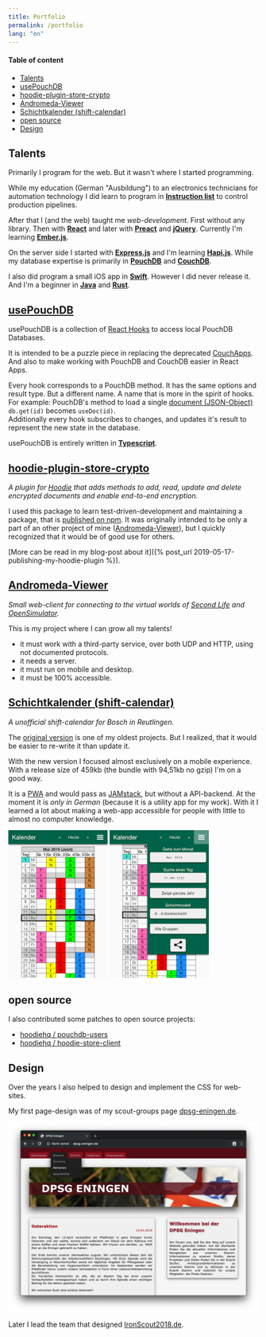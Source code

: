 ```yaml
---
title: Portfolio
permalink: /portfolio
lang: "en"
---
```


#### Table of content
- [Talents](#talents)
- [usePouchDB](#usepouchdb)
- [hoodie-plugin-store-crypto](#hoodie-plugin-store-crypto)
- [Andromeda-Viewer](#andromeda-viewer)
- [Schichtkalender (shift-calendar)](#schichtkalender-shift-calendar)
- [open source](#open-source)
- [Design](#design)

## Talents

Primarily I program for the web. But it wasn't where I started programming.

While my education (German "Ausbildung") to an electronics technicians for automation technology I did learn to program in __[Instruction list](https://en.wikipedia.org/wiki/Instruction_list)__ to control production pipelines.

After that I (and the web) taught me *web-development*. First without any library. Then with __[React](https://reactjs.org/)__ and later with __[Preact](https://preactjs.com/)__ and __[jQuery](https://jquery.com/)__. Currently I'm learning __[Ember.js](https://emberjs.com/)__.

On the server side I started with __[Express.js](https://expressjs.com/)__ and I'm learning __[Hapi.js](https://hapi.dev/)__. While my database expertise is primarily in __[PouchDB](https://pouchdb.com/)__ and __[CouchDB](https://couchdb.apache.org/)__.

I also did program a small iOS app in __[Swift](https://swift.org/)__. However I did never release it. And I'm a beginner in __[Java](https://www.java.com/)__ and __[Rust](https://www.rust-lang.org/)__.

## [usePouchDB](https://christopher-astfalk.de/use-pouchdb/)

usePouchDB is a collection of [React Hooks](https://reactjs.org/docs/hooks-intro.html) to access local PouchDB Databases.

It is intended to be a puzzle piece in replacing the deprecated [CouchApps](https://couchapp.readthedocs.io/en/latest/intro/index.html). And also to make working with PouchDB and CouchDB easier in React Apps.

Every hook corresponds to a PouchDB method. It has the same options and result type. But a different name. A name that is more in the spirit of hooks. For example: PouchDB's method to load a single [document (JSON-Object)](https://pouchdb.com/guides/documents.html "PouchDB's Guide for working with documents") `db.get(id)` becomes `useDoc(id)`.
<br />
Additionally every hook subscribes to changes, and updates it's result to represent the new state in the database.

usePouchDB is entirely written in __[Typescript](https://www.typescriptlang.org/)__.

## [hoodie-plugin-store-crypto](https://github.com/Terreii/hoodie-plugin-store-crypto)

*A plugin for [Hoodie](http://hood.ie/) that adds methods to add, read, update and delete encrypted documents and enable end-to-end encryption.*

I used this package to learn test-driven-development and maintaining a package, that is [published on npm](https://www.npmjs.com/package/hoodie-plugin-store-crypto). It was originally intended to be only a part of an other project of mine ([Andromeda-Viewer](#andromeda-viewer)), but I quickly recognized that it would be of good use for others.

[More can be read in my blog-post about it]({% post_url 2019-05-17-publishing-my-hoodie-plugin %}).

## [Andromeda-Viewer](https://github.com/Terreii/andromeda-viewer/)

*Small web-client for connecting to the virtual worlds of [Second Life](https://secondlife.com/) and [OpenSimulator](http://opensimulator.org/).*

This is my project where I can grow all my talents!
- it must work with a third-party service, over both UDP and HTTP, using not documented protocols.
- it needs a server.
- it must run on mobile and desktop.
- it must be 100% accessible.

## [Schichtkalender (shift-calendar)](https://schichtkalender-rt.now.sh/)

*A unofficial shift-calendar for Bosch in Reutlingen.*

The [original version](https://github.com/Terreii/shift-calendar-rt/tree/gh-pages) is one of my oldest projects. But I realized, that it would be easier to re-write it than update it.

With the new version I focused almost exclusively on a mobile experience. With a release size of 459kb (the bundle with 94,51kb no gzip) I'm on a good way.

It is a [PWA](https://en.wikipedia.org/wiki/Progressive_web_applications) and would pass as [JAMstack](https://jamstack.org/), but without a API-backend. At the moment it is *only in German* (because it is a utility app for my work). With it I learned a lot about making a web-app accessible for people with little to almost no computer knowledge.

<div class="display-as-row">
  <img class="with-shadow" src="/assets/schichtkalender-rt.now.sh.png" alt="schichtkalender-rt.now.sh" width="200" height="297" />

  <img class="with-shadow" src="/assets/schichtkalender-rt.now.sh-menu.png" alt="schichtkalender-rt.now.sh with open menu" width="200" height="297" />
</div>

## open source

I also contributed some patches to open source projects:

- [hoodiehq / pouchdb-users](https://github.com/hoodiehq/pouchdb-users/pull/10)
- [hoodiehq / hoodie-store-client](https://github.com/hoodiehq/hoodie-store-client/issues/168)

## Design

Over the years I also helped to design and implement the CSS for web-sites.

My first page-design was of my scout-groups page [dpsg-eningen.de](http://dpsg-eningen.de/).

[![dpsg-eningen.de](/assets/dpsg-eningen.jpg)](http://dpsg-eningen.de/)

Later I lead the team that designed [IronScout2018.de](https://www.ironscout2018.de/).
